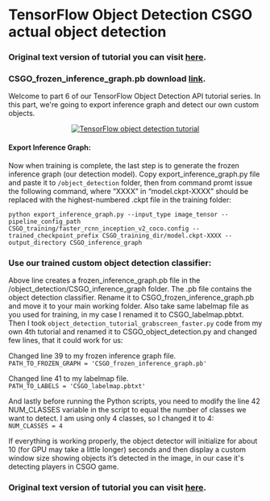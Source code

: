 # TensorFlow Object Detection CSGO actual object detection
### Original text version of tutorial you can visit [here](http://pylessons.com/Tensorflow-object-detection-csgo-actual-object-detection/).
### CSGO_frozen_inference_graph.pb download [link](https://drive.google.com/open?id=1U6JBcTKPEG9pxviCidVhkPe459XSJlXm).

Welcome to part 6 of our TensorFlow Object Detection API tutorial series. In this part, we're going to export inference graph and detect our own custom objects.

<div align="center">
  <a href="https://www.youtube.com/watch?v=pXyATW0h3zE" target="_blank"><img src="https://github.com/pythonlessons/TensorFlow-object-detection-tutorial/blob/master/1_part%20images/6_YouTube.JPG" alt="TensorFlow object detection tutorial"></a>
</div>

#### Export Inference Graph:

Now when training is complete, the last step is to generate the frozen inference graph (our detection model). Copy export_inference_graph.py file and paste it to ```/object_detection``` folder, then from command promt issue the following command, where “XXXX” in “model.ckpt-XXXX” should be replaced with the highest-numbered .ckpt file in the training folder:

```
python export_inference_graph.py --input_type image_tensor --pipeline_config_path CSGO_training/faster_rcnn_inception_v2_coco.config --trained_checkpoint_prefix CSGO_training_dir/model.ckpt-XXXX --output_directory CSGO_inference_graph
```

### Use our trained custom object detection classifier:

Above line creates a frozen_inference_graph.pb file in the /object_detection/CSGO_inference_graph folder. The .pb file contains the object detection classifier. Rename it to CSGO_frozen_inference_graph.pb and move it to your main working folder. Also take same labelmap file as you used for training, in my case I renamed it to CSGO_labelmap.pbtxt. Then I took ```object_detection_tutorial_grabscreen_faster.py``` code from my own 4th tutorial and renamed it to CSGO_object_detection.py and changed few lines, that it could work for us:

Changed line 39 to my frozen inference graph file.
<br>```PATH_TO_FROZEN_GRAPH = 'CSGO_frozen_inference_graph.pb'```

Changed line 41 to my labelmap file.
<br>```PATH_TO_LABELS = 'CSGO_labelmap.pbtxt'```

And lastly before running the Python scripts, you need to modify the line 42 NUM_CLASSES variable in the script to equal the number of classes we want to detect. I am using only 4 classes, so I changed it to 4:
<br>```NUM_CLASSES = 4```

If everything is working properly, the object detector will initialize for about 10 (for GPU may take a little longer) seconds and then display a custom window size showing objects it’s detected in the image, in our case it's detecting players in CSGO game. 

### Original text version of tutorial you can visit [here](http://pylessons.com/Tensorflow-object-detection-csgo-actual-object-detection/).
